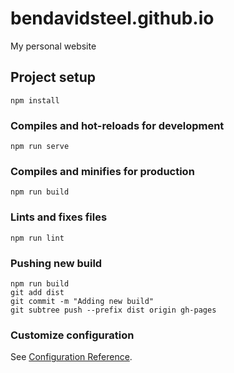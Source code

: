 # bendavidsteel.github.io

My personal website

## Project setup
```
npm install
```

### Compiles and hot-reloads for development
```
npm run serve
```

### Compiles and minifies for production
```
npm run build
```

### Lints and fixes files
```
npm run lint
```

### Pushing new build
```
npm run build
git add dist
git commit -m "Adding new build"
git subtree push --prefix dist origin gh-pages
```

### Customize configuration
See [Configuration Reference](https://cli.vuejs.org/config/).
